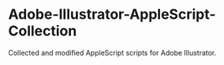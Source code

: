 Adobe-Illustrator-AppleScript-Collection
========================================

Collected and modified AppleScript scripts for Adobe Illustrator.